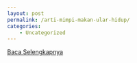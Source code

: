 ```yaml
---
layout: post
permalink: /arti-mimpi-makan-ular-hidup/
categories:
    - Uncategorized
---
```


[Baca Selengkapnya](/03)